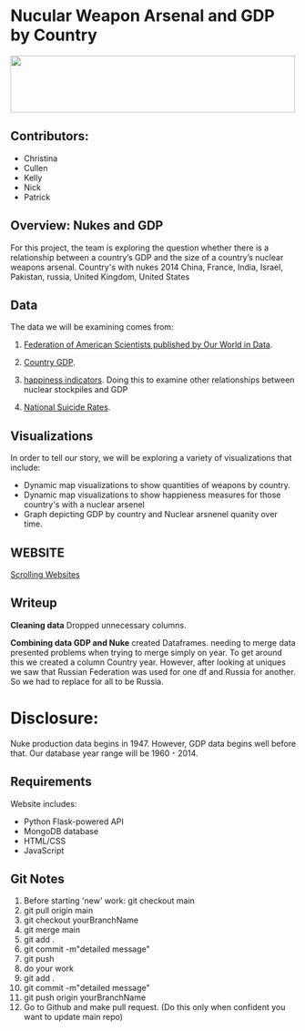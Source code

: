 # Nucular Weapon Arsenal and GDP by Country #

<img src ="https://i.pinimg.com/originals/06/c3/92/06c392b847166a9a671bfcd590d8fff7.gif" width = "500" height = "100" />

## **Contributors:** ##
- Christina
- Cullen
- Kelly
- Nick
- Patrick

## Overview: Nukes and GDP ##
For this project, the team is exploring the question whether there is a relationship between a country’s GDP and the size of a country’s nuclear weapons arsenal. Country's with nukes 2014 China, France, India, Israel, Pakistan, russia, United Kingdom, United States

##  Data ##
The data we will be examining comes from:
1. [Federation of American Scientists published by Our World in Data](https://ourworldindata.org/nuclear-weapons). 

2. [Country GDP](https://knoema.com/mhrzolg/historical-gdp-by-country-statistics-from-the-world-bank-1960-2018).

3. [happiness indicators](https://www.kaggle.com/unsdsn/world-happiness). Doing this to examine other relationships between nuclear stockpiles and GDP

4. [National Suicide Rates](https://www.kaggle.com/russellyates88/suicide-rates-overview-1985-to-2016).

## Visualizations ##
In order to tell our story, we will be exploring a variety of visualizations that include:

- Dynamic map visualizations to show quantities of weapons by country.
- Dynamic map visualizations to show happieness measures for those country's with a nuclear arsenel
- Graph depicting GDP by country and Nuclear arsnenel quanity over time.

## WEBSITE ##
[Scrolling Websites](https://michalsnik.github.io/aos/)

## Writeup ##
**Cleaning data**
Dropped unnecessary columns.

**Combining data GDP and Nuke**
created Dataframes.
needing to merge data presented problems when trying to merge simply on year. 
To get around this we created a column Country year. However, after looking at uniques we saw that Russian Federation was used for one df and Russia for another. So we had to replace for all to be Russia.

# Disclosure: #
Nuke production data begins in 1947. However, GDP data begins well before that. Our database year range will be 1960 - 2014.


## Requirements ##
Website includes:
- Python Flask-powered API
- MongoDB database
- HTML/CSS
- JavaScript


## Git Notes ##
1. Before starting 'new' work: git checkout main
2. git pull origin main
3. git checkout yourBranchName
4. git merge main
5. git add .
6. git commit -m"detailed message"
7. git push
8. do your work
9. git add .
10. git commit -m"detailed message"
11. git push origin yourBranchName
12. Go to Github and make pull request. (Do this only when confident you want to update main repo)
